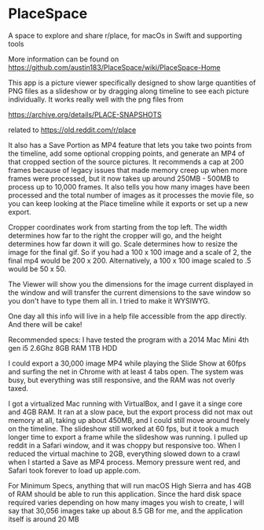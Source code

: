 # PlaceSpace
A space to explore and share r/place, for macOs in Swift
 and supporting tools
 
More information can be found on https://github.com/austin183/PlaceSpace/wiki/PlaceSpace-Home

This app is a picture viewer specifically designed to show large quantities of PNG files as a slideshow or by dragging along timeline to see each picture individually.  It works really well with the png files from

https://archive.org/details/PLACE-SNAPSHOTS

related to https://old.reddit.com/r/place

It also has a Save Portion as MP4 feature that lets you take two points from the timeline, add some optional cropping points, and generate an MP4 of that cropped section of the source pictures.  It recommends a cap at 200 frames because of legacy issues that made memory creep up when more frames were processed, but it now takes up around 250MB - 500MB to process up to 10,000 frames.  It also tells you how many images have been processed and the total number of images as it processes the movie file, so you can keep looking at the Place timeline while it exports or set up a new export.

Cropper coordinates work from starting from the top left.  The width determines how far to the right the cropper will go, and the height determines how far down it will go.  Scale determines how to resize the image for the final gif.  So if you had a 100 x 100 image and a scale of 2, the final mp4 would be 200 x 200.  Alternatively, a 100 x 100 image scaled to .5 would be 50 x 50.

The Viewer will show you the dimensions for the image current displayed in the window and will transfer the current dimensions to the save window so you don't have to type them all in.  I tried to make it WYSIWYG.

One day all this info will live in a help file accessible from the app directly.  And there will be cake!

Recommended specs:
I have tested the program with a 
2014 Mac Mini 
4th gen i5 2.6Ghz
8GB RAM
1TB HDD

I could export a 30,000 image MP4 while playing the Slide Show at 60fps and surfing the net in Chrome with at least 4 tabs open.  The system was busy, but everything was still responsive, and the RAM was not overly taxed.

I got a virtualized Mac running with VirtualBox, and I gave it a singe core and 4GB RAM.  It ran at a slow pace, but the export process did not max out memory at all, taking up about 450MB, and I could still move around freely on the timeline.  The slideshow still worked at 60 fps, but it took a much longer time to export a frame while the slideshow was running.  I pulled up reddit in a Safari window, and it was choppy but responsive too. When I reduced the virtual machine to 2GB, everything slowed down to a crawl when I started a Save as MP4 process.  Memory pressure went red, and Safari took forever to load up apple.com. 

For Minimum Specs, anything that will run macOS High Sierra and has 4GB of RAM should be able to run this application.  Since the hard disk space required varies depending on how many images you wish to create, I will say that 30,056 images take up about 8.5 GB for me, and the application itself is around 20 MB 
